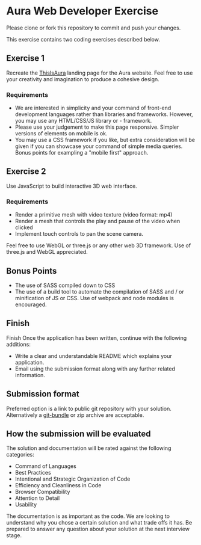 # Aura Web Developer Exercise 

Please clone or fork this repository to commit and push your changes.

This exercise contains two coding exercises described below. 

## Exercise 1

Recreate the [ThisIsAura](https://thisisaura.com/) landing page for the Aura website. Feel free to use your creativity and imagination to produce a cohesive design.

### Requirements
- We are interested in simplicity and your command of front-end development languages rather than libraries and frameworks. However, you may use any HTML/CSS/JS library or - framework.
- Please use your judgement to make this page responsive. Simpler versions of elements on mobile is ok.
- You may use a CSS framework if you like, but extra consideration will be given if you can showcase your command of simple media queries. Bonus points for exampling a "mobile first" approach.

## Exercise 2

Use JavaScript to build interactive 3D web interface.

### Requirements
- Render a primitive mesh with video texture (video format: mp4)
- Render a mesh that controls the play and pause of the video when clicked
- Implement touch controls to pan the scene camera. 

Feel free to use WebGL or three.js or any other web 3D framework. Use of three.js and WebGL appreciated.

## Bonus Points

- The use of SASS compiled down to CSS
- The use of a build tool to automate the compilation of SASS and / or minification of JS or CSS. Use of webpack and node modules is encouraged.

## Finish
Finish
Once the application has been written, continue with the following additions:

- Write a clear and understandable README which explains your application.
- Email using the submission format along with any further related information.

## Submission format
Preferred option is a link to public git repository with your solution. Alternatively a [git-bundle](https://git-scm.com/docs/git-bundle) or zip archive are acceptable.

## How the submission will be evaluated 

The solution and documentation will be rated against the following categories:

- Command of Languages
- Best Practices
- Intentional and Strategic Organization of Code
- Efficiency and Cleanliness in Code
- Browser Compatibility
- Attention to Detail
- Usability

The documentation is as important as the code. We are looking to understand why you chose a certain solution and what trade offs it has. Be prepared to answer any question about your solution at the next interview stage.
